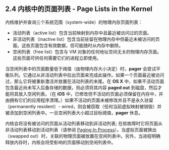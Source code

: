 ## 2.4 内核中的页面列表 - Page Lists in the Kernel
内核维护并查询三个系统范围（system-wide）的物理内存页面列表：

* 活动列表（active list）包含当前映射到内存中且最近被访问过的页面。
* 非活动列表（inactive list）包含当前驻留在物理内存中但最近未被访问的页面。这些页面包含有效数据，但可能随时从内存中删除。
* 空闲列表（free list）包含与 VM 对象的任何地址空间无关的物理内存页面。这些页面可供任何需要它们的进程立即使用。

当空闲列表中的页面数量低于阈值（由物理内存大小决定）时，**pager** 会尝试平衡队列。它通过从非活动列表中拉出页面来完成此操作。如果一个页面最近被访问过，那么它将被重新激活并放置在活动列表的末尾。在 **OS X** 中，如果不活动页面包含最近尚未写入后备存储的数据，则必须将其内容 **paged out** 到磁盘，然后才能将其放入空闲列表。（在 **iOS** 中，已修改但不活动的页面必须保留在内存中，并由拥有它们的应用程序清理。）如果不活动的页面未被修改并且不是永久驻留（permanently resident）- wired，则会被窃取（任何当前虚拟映射被销毁）并被添加到空闲列表中。一旦空闲列表大小超过目标阈值，**pager** 休息。

内核会将没有被访问的页面从活动列表移动到非活动列表; 在软故障时它将页面从非活动列表移动到活动列表（请参阅 [Paging In Process](https://developer.apple.com/library/content/documentation/Performance/Conceptual/ManagingMemory/Articles/AboutMemory.html#//apple_ref/doc/uid/20001880-99598)）。当虚拟页面被换出（swapped out）时，关联的物理页面被放置在空闲列表中。另外，当进程明确释放内存时，内核会将受影响的页面移动到空闲列表中。
